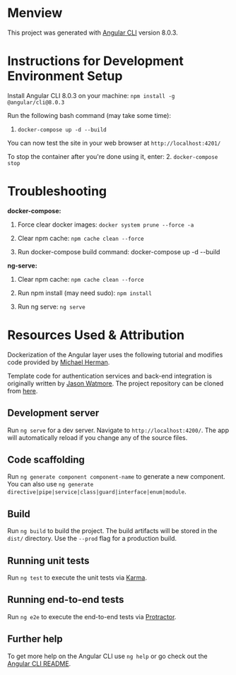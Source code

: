 # Menview

This project was generated with [Angular CLI](https://github.com/angular/angular-cli) version 8.0.3.


Instructions for Development Environment Setup
==============================================

Install Angular CLI 8.0.3 on your machine:
`npm install -g @angular/cli@8.0.3`

Run the following bash command (may take some time):

1. `docker-compose up -d --build`

You can now test the site in your web browser at `http://localhost:4201/`

To stop the container after you're done using it, enter:
2. `docker-compose stop`


Troubleshooting
===============

**docker-compose:**

1. Force clear docker images:
`docker system prune --force -a`

2. Clear npm cache: `npm cache clean --force`

3. Run docker-compose build command: docker-compose up -d --build

**ng-serve:**

1. Clear npm cache: `npm cache clean --force`

2. Run npm install (may need sudo): `npm install`

3. Run ng serve: `ng serve`


Resources Used & Attribution
============================

Dockerization of the Angular layer uses the following tutorial and modifies code provided by [Michael Herman](https://mherman.org/blog/dockerizing-an-angular-app/).

Template code for authentication services and back-end integration is originally written by [Jason Watmore](https://jasonwatmore.com/post/2019/06/10/angular-8-user-registration-and-login-example-tutorial). The project repository can be cloned from [here](https://github.com/cornflourblue/angular-8-registration-login-example).


## Development server

Run `ng serve` for a dev server. Navigate to `http://localhost:4200/`. The app will automatically reload if you change any of the source files.

## Code scaffolding

Run `ng generate component component-name` to generate a new component. You can also use `ng generate directive|pipe|service|class|guard|interface|enum|module`.

## Build

Run `ng build` to build the project. The build artifacts will be stored in the `dist/` directory. Use the `--prod` flag for a production build.

## Running unit tests

Run `ng test` to execute the unit tests via [Karma](https://karma-runner.github.io).

## Running end-to-end tests

Run `ng e2e` to execute the end-to-end tests via [Protractor](http://www.protractortest.org/).

## Further help

To get more help on the Angular CLI use `ng help` or go check out the [Angular CLI README](https://github.com/angular/angular-cli/blob/master/README.md).
